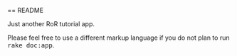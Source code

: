 == README

Just another RoR tutorial app.


Please feel free to use a different markup language if you do not plan to run
<tt>rake doc:app</tt>.

